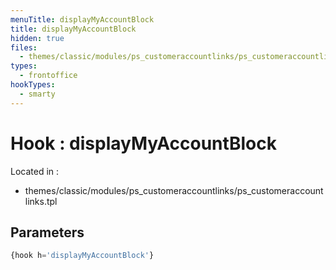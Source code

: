 ```yaml
---
menuTitle: displayMyAccountBlock
title: displayMyAccountBlock
hidden: true
files:
  - themes/classic/modules/ps_customeraccountlinks/ps_customeraccountlinks.tpl
types:
  - frontoffice
hookTypes:
  - smarty
---
```


# Hook : displayMyAccountBlock

Located in :

  - themes/classic/modules/ps_customeraccountlinks/ps_customeraccountlinks.tpl

## Parameters

```php
{hook h='displayMyAccountBlock'}
```